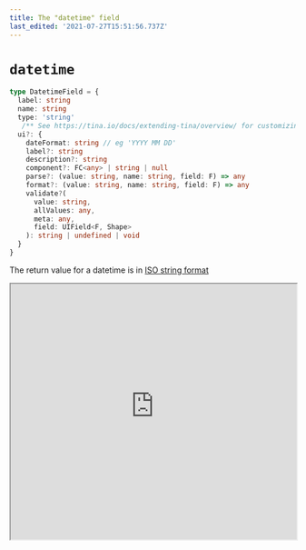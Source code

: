 ```yaml
---
title: The "datetime" field
last_edited: '2021-07-27T15:51:56.737Z'
---
```


# `datetime`

```ts
type DatetimeField = {
  label: string
  name: string
  type: 'string'
   /** See https://tina.io/docs/extending-tina/overview/ for customizing the UI **/
  ui?: {
    dateFormat: string // eg 'YYYY MM DD'
    label?: string
    description?: string
    component?: FC<any> | string | null
    parse?: (value: string, name: string, field: F) => any
    format?: (value: string, name: string, field: F) => any
    validate?(
      value: string,
      allValues: any,
      meta: any,
      field: UIField<F, Shape>
    ): string | undefined | void  
  }
}
```

The return value for a datetime is in [ISO string format](https://developer.mozilla.org/en-US/docs/Web/JavaScript/Reference/Global_Objects/Date/toISOString)

<iframe width="100%" height="450px" src="https://tina-gql-playground.vercel.app/iframe/datetime" />

## Custom format

<iframe width="100%" height="450px" src="https://tina-gql-playground.vercel.app/iframe/datetime-format" />
